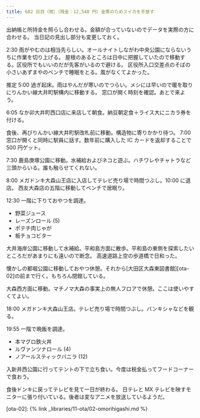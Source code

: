 ```yaml
---
title: 682 日目（雨）（残金：12,548 円）金策のためスイカを手放す
---
```


出納帳と所持金を照らし合わせる。金額が合っていないのでデータを実際の方に合わせる。
当日記の見出し部分も変更しておく。

2:30 雨がやむのは相当先らしい。オールナイトしながわ中央公園にならないうちに作業を切り上げる。
屋根のあるところは日中に把握していたので移動する。区役所でもいいのだが先客がいるので避ける。
区役所入口交差点のそばの小さいあずまやのベンチで睡眠をとる。風がなくてよかった。

推定 5:00 過ぎ起床。雨はやんだが寒いのでつらい。メシには早いので暖を取りにりんかい線大井町駅構内に移動する。
窓口が開く時刻を確認。あとで来よう。

6:05 なか卯大井町西口店に来店して朝食。納豆朝定食＋ライス大にニカラ券を付ける。

食後、再びりんかい線大井町駅改札前に移動。構造物に寄りかかり待つ。
7:00 窓口が開くと同時に駅員に話す。数年前に購入した IC カードを返却することで 500 円ゲット。

7:30 鹿島庚塚公園に移動。水補給およびネコと遊ぶ。ハチワレやチャトラなど三頭からいる。誰も触らせてくれない。

8:00 メガドンキ大森山王店に入店してテレビ売り場で時間つぶし。10:00 に退店。
西友大森店の五階に移動してベンチで居眠り。

12:30 一階に下りておやつを調達。

* 野菜ジュース
* レーズンロール (5)
* ポテチ肉じゃが
* 板チョコビター

大井海岸公園に移動して水補給。平和島方面に散歩。平和島の東側を探索したいところだがあまりにも遠いので断念。
高速道路上空の歩道橋で日和った。

懐かしの都堀公園に移動しておやつ休憩。それから[大田区大森東図書館][ota-02]の前まで行く。もちろん閉館している。

大森西方面に移動。マチノマ大森の事実上の無人フロアで休憩。ここは使いやすくてよい。

18:00 メガドンキ大森山王店。テレビ売り場で時間つぶし。バンキシャなどを観る。

19:55 一階で晩飯を調達。

* 本マグロ鉄火丼
* ルヴァンツナロール (4)
* ノアールスティックバニラ (12)

入新井西公園に行ってテントの下で立ち食い。今度は税金払ってフードコーナーで食おう。

食後ドンキに戻ってテレビを見て一日が終わる。
日テレと MX テレビを映すモニターに張り付いている。後者は変なアニメを放送しているようだ。

[ota-02]: {% link _libraries/11-ota/02-omorihigashi.md %}
